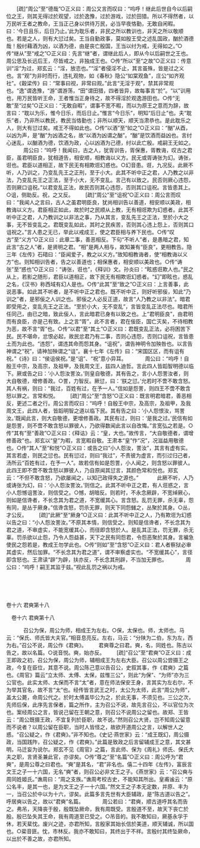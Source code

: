 <!-- { "loadSidebar": true } -->
　　[疏]“周公”至“德哉”○正义曰：周公又言而叹曰：“呜呼！继此后世自今以后嗣位之王，则其无得过於观望，过於逸豫，过於游戏，过於田猎。所以不得然者，以万民听王者之教命，王当正己身以供待万民，必当早夜恪勤，无敢自闲暇。曰：‘今日且乐，后日乃止。’此为耽乐者，非民之所以教训也，非天之所以敬顺也。若是之人，则有大愆过矣。王当自勤政事，莫如殷王受之述乱国政，酗於酒德哉！殷纣藉酒为凶，以酒为德，由是丧亡殷国，王当以纣为戒，无得如之。”○传“继从”至“戒之”○正义曰：先言“继”者，谓继此后人，即从今以后嗣世之王也。周公思及长远后王，尽皆戒之，非独成王也。○传“所以”至“之故”○正义曰：传意训“淫”为过，郑玄云：“淫，放恣也。”“淫”者侵淫不止，其言虽殊，皆是过之义也。言“观”为非时而行，违礼观物，如《春秋》隐公“如棠观鱼”，庄公“如齐观社”。《穀梁传》曰：“常事曰视，非常曰观。”此言“无淫于观”，禁其非常观也。“逸”谓逸豫，“游”谓游荡，“田”谓田猎，四者皆异，故每事言“於”。“以”训用也，用万民皆听王命，王者惟当正身待之，故不得淫於观逸游田也。○传“无敢”至“过矣”○正义曰：“无敢自暇”，谓事不宽不暇，而以为原王之意而为辞，故言曰：“耽以为乐，惟今日乐，而后日止。”惟言“今日乐”，明知“后日止”也。夫“耽乐”者，乃非所以教民，教民当恪勤也；非所以顺天，顺天当肃恭也。是此耽乐之人，则大有愆过矣。戒王不得如此也。○传“以酒”至“如之”○正义曰：“酗”从酉，以凶为声，是“酗”为凶酒之名，故“以酒为凶谓之酗”。“酗”是饮酒而益凶也。言纣心迷乱，以酗酒为德，饮酒为政，心以凶酒为己德，纣以此亡殷。戒嗣王无如之。
　
　　周公曰：“呜呼！我闻曰，古之人，犹胥训告，胥保惠，胥教诲，叹古之君臣，虽君明臣良，犹相道告，相安顺，相教诲以义方。民无或胥诪张为幻。诪张，诳也。君臣以道相正，故下民无有相欺诳幻惑也。○幻音患。诳，九况反。此厥不听，人乃训之，乃变乱先王之正刑，至于小大。此其不听中正之君，人乃教之以非法，乃变乱先王之正法，至于小大，无不变乱。言己有以致之。民否则厥心违怨，否则厥口诅祝。”以君变乱正法，故民否则其心违怨，否则其口诅祝。言皆患其上。○诅，侧助反。祝，之又反。 
　　[疏]“周公”至“诅祝”○正义曰：周公言而叹曰：“我闻人之言曰，古人之虽君明臣良，犹尚相训告以善道，相安顺以美政，相教诲以义方。君臣相正如此，故於时之民顺从上教，无有相诳欺为幻惑者。此其不听中正之君，人乃教训之以非法之事，乃从其言，变乱先王之正法，至於小大之事，无不皆变乱之。君既变乱如此，其时之民疾苦，否则其心违上怨上，否则其口诅祝之。”言人患之无已，举此以戒成王，使之君臣相与养下民也。○传“叹古”至“义方”○正义曰：此章二事，善恶相反。下句“不听人”者，是愚暗之君，知此言“古之人”者，是贤明之君。“相”是两人相与，故知兼有“臣良”，更相教告。隐三年《左传》石碏曰：“臣闻爱子，教之以义方。”故知相教诲者，使“相教诲以义方”也。则知相训告者，告之以善道也；相保惠者，相安顺以美政也。○传“诪张”至“惑也”○正义曰：“诪张，诳也”，《释训》文。孙炎曰：“眩惑诳欺人也。”民之从上，若影之随形，君臣以道相正，故下民无有相欺诳幻惑者。“幻”即眩也，惑乱之名，《汉书》称西域有幻人是也。○传“此其”至“致之”○正义曰：上言善事，此说恶事。如此其不听者，是不听中正之君也。既不听中正，则好听邪佞，知此“乃训之”者，是邪佞之人训之也。邪佞之人必反正道，故言“人乃教之以非法”。暗君即受用之，变乱先王之正法。“至於小大，无不变乱”，言皆变乱正法尽也。暗君所任同己，由已之暗，致此佞人，言此暗君已身有以致之也。上“君明臣良”，由君明而有良臣，亦是己有致。上之言“胥”，此不言者，君在佞臣，国亡灭矣，不待相教为恶，故不言“胥”也。○传“以君”至“其土”○正义曰：君既变乱正法，必将困苦下民。民不堪命，忿恨必起，故民忿君乃有二事，否则心违怨，否则口诅祝，言皆患土而为此也。“违怨”，谓违其命而怨其身。“诅祝”，谓告神明令加殃咎也。以言告神谓之“祝”，请神加殃谓之“诅”。襄十七年《左传》曰：“宋国区区，而有诅有祝。”《诗》曰：“侯诅侯祝。”是“诅”、“祝”意小异耳。
　
　　周公曰：“呜呼！自殷王中宗，及高宗，及祖甲，及我周文王，兹四人迪哲。言此四人皆蹈智明德以临下。厥或告之曰：‘小人怨汝詈汝。’则皇自敬德，其有告之，言小人怨詈汝者，则大自敬德，增修善政。○詈，力智反。厥愆，曰：‘朕之愆。’允若时不啻不敢含怒。其人有祸，则曰：“我过，百姓有过，在予一人。”信如是怨詈，则四王不啻不敢含怒以罪之。言常和悦。 
　　[疏]“周公”至“含怒”○正义曰：既言明君暗君，善恶相反，更述二者之行。周公言而叹曰：“呜呼！自殷王中宗，及高宗，及祖甲，及我周文王，此四人者，皆蹈明智之道以临下民。其有告之曰：‘小人怨恨汝，骂詈汝。’既闻此言，则大自敬德，更增修善政。其民有过，则曰：‘是我之过。’民信有如是怨詈，则不啻不敢含怒以罪彼人，乃欲得数闻此言以自改悔。”言宽弘之若是。○传“其有”至“善政”○正义曰：《释诂》云：“皇，大也。”故传言，“大自敬德者，谓增修善政”也。郑玄以“皇”为暇，言宽暇自敬。王肃本“皇”作“况”，况滋益用敬德也。○传“其人”至“和悦”○正义曰：或告之曰“小人怨汝，詈汝”，其言有虚有实。其言若虚，则民之愆也。民有愆过，则曰“我过”，不责彼为虚言，而引过归己者，汤所云“百姓有过，在予一人”。故若信有如是怨詈，小人闻之，则含怒以罪彼人。此四王即不啻不敢含怒以罪彼人，乃自原闻其愆言，其颜色常和悦也。郑玄云：“不但不敢含怒，乃欲屡闻之，以知己政得失之源也。”
　
　　此厥不听，人乃或诪张为幻，曰：‘小人怨汝詈汝。’则信之。此其不听中正之君，有人诳惑之，言小人怨憾诅詈汝，则信受之。○憾，胡暗反。则若时，不永念厥辟，不宽绰厥心，则如是信谗者，不长念其为君之道，不宽缓其心。言含怒。乱罚无罪，杀无辜，怨有同，是丛于厥身。”信谗含怒，罚杀无罪，则天下同怨雠之，丛聚於其身。○丛，才公反。 
　　[疏]“此厥”至“厥身”○正义曰：此其不听中正之人，乃有欺诳为幻惑以告之曰：“小人怨汝詈汝。”不原其本情，则信受之。则知是信谗者，不长念其为君之道，不审虚实，不能宽缓其心，而径即含怒於人。是乱其正法，罚无罪，杀无辜。罚杀欲以止怨，乃令人怨益甚，天下之民有同怨君，令怨恶聚於其身。言褊急使民之怨若是，教成王勿学此也。○传“则如”至“含怒”○正义曰：君人者察狱必审其虚实，然后加罪。“不长念其为君之道”，谓不审察虚实也。“不宽缓其心”，言径即含怒也。王肃读“辟”为辟，扶亦反，不长念其刑辟，不当加无罪也。
　
　　周公曰：“呜呼！嗣王其监于兹。”视此乱罚之祸以为戒。 

　

　 

卷十六 君奭第十八 

　卷十六 君奭第十八 　 

　
　　召公为保，周公为师，相成王为左右。○保，太保也。师，太师也。马云：“保氏、师氏皆大夫官。”相音息亮反。左右，马云：“分陕为二伯，东为左，西为右。”召公不说，周公作《君奭》。 
　　君奭尊之曰君。奭，名，同姓也。陈古以告之，故以名篇。○说音悦。奭，始亦反。 
　　[疏]“召公”至“君奭”○正义曰：成王即政之初，召公为保，周公为师，辅相成王为左右大臣。召公以周公尝摄王之政，今复在臣位，其意不说。周公陈己意以告召公，史叙其事，作《君奭》之篇也。《周官》篇云“立太师、太傅、太保，兹惟三公”，则此“为保”、“为师”亦为三公官也。此实太师、太保而不言“太”者，意在师法保安王身，言其实为左右尔，不为举其官名，故不言“太”也。经传皆言武王之时，太公为太师，此言“周公为师”，盖太公薨，命周公代之。於时太傅盖毕公为之，於此无事，不须见也。三公之次，先师后保，此序先言保者，篇之所作，主为召公不说，故先言召公，不以官位为次也。案经周公之言，皆说己留在王朝之意，则召公不说周公之留也。故郑、王皆云：“周公既摄王政，不宜复列於臣职，故不说。”然则召公大贤，岂不知周公留意而不说者？以周公留在臣职，当时人皆怪之，故欲开道周公之言，以解世人之惑。“召公疑之，作《君奭》。”非不知也。《史记·燕世家》云：“成王既幻，周公摄政，当国践阼，召公疑之，作《君奭》。”此篇是致政之后言留辅成王之意，其文甚明，马迁妄为说尔。郑玄不见《周官》之篇，言此师、保为《周礼》师氏、保氏大夫之职，言贤圣兼此官，亦谬矣。○传“尊之”至“名篇”○正义曰：周公呼为“君奭”，是周公尊之曰君也。“奭”是其名，“君”非名也。僖二十四年《左传》，富辰言文王之子一十六国，无名“奭”者，则召公必非文王之子。《燕世家》云：“召公奭与周同姓姬氏。”谯周曰：“周之支族。”谯周考校古史，不能知其所出。皇甫谧云：“原公名丰，是其一也，是为文王之子一十六国。”然文王之子本无定数，并原、丰为一，当召公於中以为十六，谬矣。此篇多言先世有大臣辅政，是“陈古道以告之”。呼居奭以告之，故以“君奭”名篇。
　
　　周公若曰：“君奭，顺古道呼其名而告之。弗吊，天降丧于殷，殷既坠厥命，我有周既受。言殷道不至，故天下丧亡於殷。殷已坠失其王命，我有周道至已受之。○吊音的。我不敢知曰，厥基永孚于休，若天棐忱。废兴之迹，亦君所知，言殷家其始长信於美道，顺天辅诚，所以国也。○棐音匪。忱，市林反。我亦不敢知曰，其终出于不祥。言殷纣其终坠厥命，以出於不善之故，亦君所知。 
